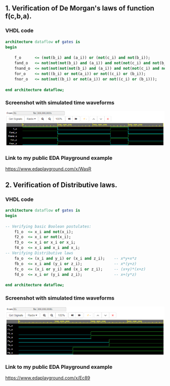 ## 1. Verification of De Morgan's laws of function f(c,b,a).

### VHDL code
```vhdl
architecture dataflow of gates is
begin

    f_o      <= (not(b_i) and (a_i)) or (not(c_i) and not(b_i));
    fand_o   <= not(not(not(b_i) and (a_i)) and not(not(c_i) and not(b_i)));
    fnand_o  <= not(not(not(not(b_i) and (a_i)) and not(not(c_i) and not(b_i))));
    for_o    <= not((b_i) or not(a_i)) or not((c_i) or (b_i));
    fnor_o   <= not(not((b_i) or not(a_i)) or not((c_i) or (b_i)));
    
end architecture dataflow;
```
### Screenshot with simulated time waveforms
![De Morgan's laws](https://github.com/michalizn/Digital-electronics-1/blob/main/Labs/01-gates/Images/Capture.PNG)

### Link to my public EDA Playground example
https://www.edaplayground.com/x/WasR

## 2. Verification of Distributive laws.

### VHDL code
```vhdl
architecture dataflow of gates is
begin

-- Verifying basic Boolean postulates:
    f1_o  <= x_i and not(x_i);
    f2_o  <= x_i or not(x_i);
    f3_o  <= x_i or x_i or x_i;
    f4_o  <= x_i and x_i and x_i;
-- Verifying Distributive laws
    fa_o  <= (x_i and y_i) or (x_i and z_i);    -- x*y+x*z
    fb_o  <= x_i and (y_i or z_i);              -- x*(y+z)
    fc_o  <= (x_i or y_i) and (x_i or z_i);     -- (x+y)*(x+z)
    fd_o  <= x_i or (y_i and z_i);              -- x+(y*z)

end architecture dataflow;
```
### Screenshot with simulated time waveforms
![De Morgan's laws](https://github.com/michalizn/Digital-electronics-1/blob/main/Labs/01-gates/Images/Capture2.PNG)

### Link to my public EDA Playground example
https://www.edaplayground.com/x/Ec89
